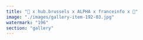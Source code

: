 ```yaml
---
title: "🗼 x hub.brussels x ALPHA x franceinfo x 🚀"
image: "./images/gallery-item-192-03.jpg"
watermark: "196"
section: "gallery"
---
```

